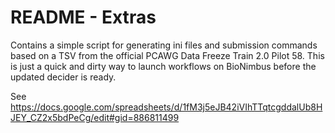 # README - Extras

Contains a simple script for generating ini files and submission commands based
on a TSV from the official PCAWG Data Freeze Train 2.0 Pilot 58.  This is just
a quick and dirty way to launch workflows on BioNimbus before the updated
decider is ready.

See https://docs.google.com/spreadsheets/d/1fM3j5eJB42iVIhTTqtcgddalUb8HJEY_CZ2x5bdPeCg/edit#gid=886811499

